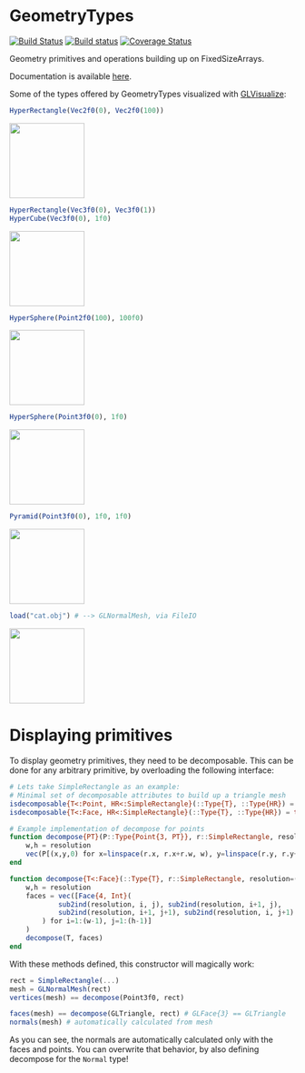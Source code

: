# GeometryTypes

[![Build Status](https://travis-ci.org/JuliaGeometry/GeometryTypes.jl.svg?branch=master)](https://travis-ci.org/JuliaGeometry/GeometryTypes.jl)
[![Build status](https://ci.appveyor.com/api/projects/status/m8ewjryjcxu1450m/branch/master?svg=true)](https://ci.appveyor.com/project/SimonDanisch/geometrytypes-jl/branch/master)
[![Coverage Status](https://coveralls.io/repos/JuliaGeometry/GeometryTypes.jl/badge.svg)](https://coveralls.io/r/JuliaGeometry/GeometryTypes.jl)

Geometry primitives and operations building up on FixedSizeArrays.

Documentation is available [here](./docs/build/).


Some of the types offered by GeometryTypes visualized with [GLVisualize](http://www.glvisualize.com/):

```Julia
HyperRectangle(Vec2f0(0), Vec2f0(100))
```

<img src="https://cloud.githubusercontent.com/assets/1010467/14317883/a0dc3014-fc0a-11e5-860b-ee7e15bc2f9b.png" width="132">

```Julia
HyperRectangle(Vec3f0(0), Vec3f0(1))
HyperCube(Vec3f0(0), 1f0)
```
<img src="https://cloud.githubusercontent.com/assets/1010467/14317856/80f4bd52-fc0a-11e5-986a-cac828585a21.png" width="132">

```Julia
HyperSphere(Point2f0(100), 100f0)
```
<img src="https://cloud.githubusercontent.com/assets/1010467/14317827/4d8633f6-fc0a-11e5-920e-caa7e5c7c3e7.png" width="132">

```Julia
HyperSphere(Point3f0(0), 1f0)
```
<img src="https://cloud.githubusercontent.com/assets/1010467/14317840/666c1e44-fc0a-11e5-8430-c214e6640690.png" width="132">


```Julia
Pyramid(Point3f0(0), 1f0, 1f0)
```
<img src="https://cloud.githubusercontent.com/assets/1010467/14317798/3742e350-fc0a-11e5-9c10-b46fde8d9b1b.png" width="132">

```Julia
load("cat.obj") # --> GLNormalMesh, via FileIO
```
<img src="https://cloud.githubusercontent.com/assets/1010467/14317773/1c4087f6-fc0a-11e5-95c5-97d4cd840c1a.png" width="132">


# Displaying primitives

To display geometry primitives, they need to be decomposable.
This can be done for any arbitrary primitive, by overloading the following interface:
```Julia
# Lets take SimpleRectangle as an example:
# Minimal set of decomposable attributes to build up a triangle mesh
isdecomposable{T<:Point, HR<:SimpleRectangle}(::Type{T}, ::Type{HR}) = true
isdecomposable{T<:Face, HR<:SimpleRectangle}(::Type{T}, ::Type{HR}) = true

# Example implementation of decompose for points
function decompose{PT}(P::Type{Point{3, PT}}, r::SimpleRectangle, resolution=(2,2))
    w,h = resolution
    vec(P[(x,y,0) for x=linspace(r.x, r.x+r.w, w), y=linspace(r.y, r.y+r.h, h)])
end

function decompose{T<:Face}(::Type{T}, r::SimpleRectangle, resolution=(2,2))
    w,h = resolution
    faces = vec([Face{4, Int}(
            sub2ind(resolution, i, j), sub2ind(resolution, i+1, j),
            sub2ind(resolution, i+1, j+1), sub2ind(resolution, i, j+1)
        ) for i=1:(w-1), j=1:(h-1)]
    )
    decompose(T, faces)
end
```
With these methods defined, this constructor will magically work:
```Julia
rect = SimpleRectangle(...)
mesh = GLNormalMesh(rect)
vertices(mesh) == decompose(Point3f0, rect)

faces(mesh) == decompose(GLTriangle, rect) # GLFace{3} == GLTriangle
normals(mesh) # automatically calculated from mesh
```
As you can see, the normals are automatically calculated only with the faces and points.
You can overwrite that behavior, by also defining decompose for the `Normal` type!
